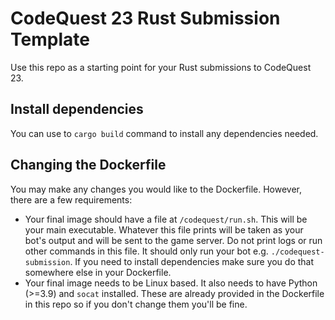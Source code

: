 # CodeQuest 23 Rust Submission Template

Use this repo as a starting point for your Rust submissions to CodeQuest 23.

## Install dependencies

You can use to `cargo build` command to install any dependencies needed.

## Changing the Dockerfile

You may make any changes you would like to the Dockerfile. However, there are a few requirements:

- Your final image should have a file at `/codequest/run.sh`. This will be your main executable. Whatever this file
prints will be taken as your bot's output and will be sent to the game server. Do not print logs or run other commands
in this file. It should only run your bot e.g. `./codequest-submission`. If you need to install dependencies
make sure you do that somewhere else in your Dockerfile.
- Your final image needs to be Linux based. It also needs to have Python (>=3.9) and `socat` installed. These are
already provided in the Dockerfile in this repo so if you don't change them you'll be fine.
